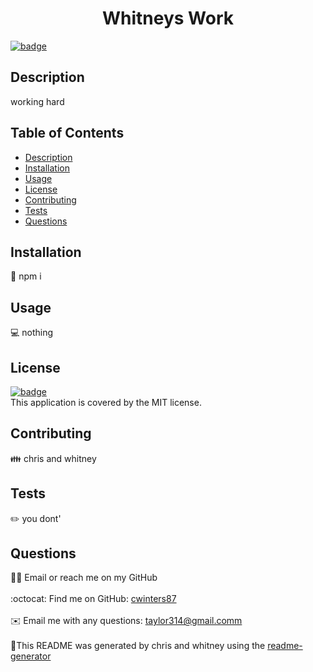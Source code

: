 
  <h1 align="center">Whitneys Work</h1>
  
[![badge](https://img.shields.io/badge/License-MIT-yellow.svg)](https://opensource.org/licenses/MIT)<br />
## Description
working hard
## Table of Contents
- [Description](#description)
- [Installation](#installation)
- [Usage](#usage)
- [License](#license)
- [Contributing](#contributing)
- [Tests](#tests)
- [Questions](#questions)
## Installation
💾 npm i
## Usage
💻 nothing
## License
[![badge](https://img.shields.io/badge/License-MIT-yellow.svg)](https://opensource.org/licenses/MIT) <br /> This application is covered by the MIT license.
## Contributing
👪 chris and whitney
## Tests
✏️ you dont'
## Questions
🙋‍♂️ Email or reach me on my GitHub <br />
<br />
:octocat: Find me on GitHub: [cwinters87](https://github.com/cwinters87)<br />
<br />
✉️ Email me with any questions: taylor314@gmail.comm<br /><br />
🌟This README was generated by chris and whitney using the [readme-generator](https://github.com/cwinters87/readme-generator)
